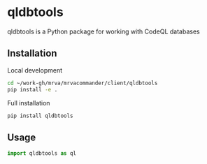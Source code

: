 # qldbtools

qldbtools is a Python package for working with CodeQL databases

## Installation

Local development

```bash
cd ~/work-gh/mrva/mrvacommander/client/qldbtools
pip install -e .
```

Full installation

```bash
pip install qldbtools
```

## Usage

```python
import qldbtools as ql
```


